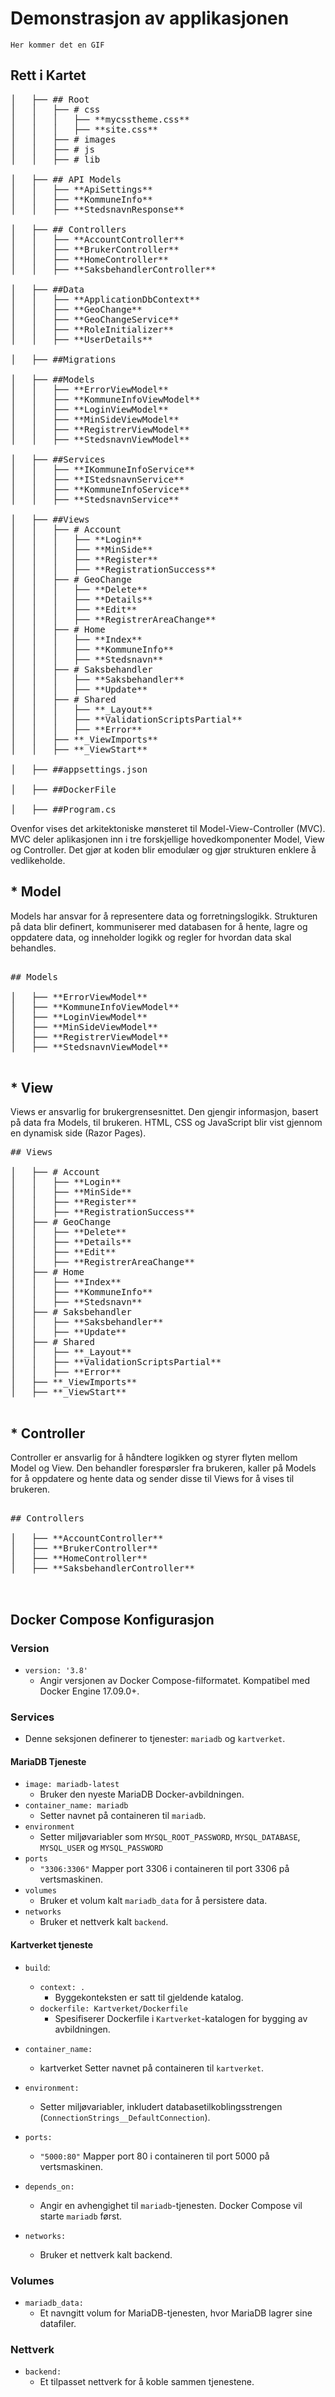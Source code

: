 # Demonstrasjon av applikasjonen 

	Her kommer det en GIF 
## Rett i Kartet
<pre>
│   ├── ## Root         
│   │   ├── # css         
│   │   │   ├── **mycsstheme.css** 
│   │   │   ├── **site.css** 
│   │   ├── # images     
│   │   ├── # js 
│   │   ├── # lib 

│   ├── ## API Models         
│   │   ├── **ApiSettings**        
│   │   ├── **KommuneInfo**
│   │   ├── **StedsnavnResponse**    

│   ├── ## Controllers      
│   │   ├── **AccountController** 
│   │   ├── **BrukerController** 
│   │   ├── **HomeController**  
│   │   ├── **SaksbehandlerController**  

│   ├── ##Data              
│   │   ├── **ApplicationDbContext** 
│   │   ├── **GeoChange** 
│   │   ├── **GeoChangeService**
│   │   ├── **RoleInitializer** 
│   │   ├── **UserDetails** 

│   ├── ##Migrations        

│   ├── ##Models        
│   │   ├── **ErrorViewModel**
│   │   ├── **KommuneInfoViewModel**
│   │   ├── **LoginViewModel**
│   │   ├── **MinSideViewModel**  
│   │   ├── **RegistrerViewModel**
│   │   ├── **StedsnavnViewModel**

│   ├── ##Services  
│   │   ├── **IKommuneInfoService**  
│   │   ├── **IStedsnavnService**
│   │   ├── **KommuneInfoService**  
│   │   ├── **StedsnavnService**  

│   ├── ##Views           
│   │   ├── # Account 
│   │   │   ├── **Login** 
│   │   │   ├── **MinSide**   
│   │   │   ├── **Register**    
│   │   │   ├── **RegistrationSuccess** 
│   │   ├── # GeoChange 
│   │   │   ├── **Delete** 
│   │   │   ├── **Details**   
│   │   │   ├── **Edit**    
│   │   │   ├── **RegistrerAreaChange**   
│   │   ├── # Home     
│   │   │   ├── **Index** 
│   │   │   ├── **KommuneInfo** 
│   │   │   ├── **Stedsnavn**  
│   │   ├── # Saksbehandler     
│   │   │   ├── **Saksbehandler** 
│   │   │   ├── **Update** 
│   │   ├── # Shared 
│   │   │   ├── **_Layout** 
│   │   │   ├── **ValidationScriptsPartial** 
│   │   │   ├── **Error** 
│   │   ├── **_ViewImports**  
│   │   ├── **_ViewStart**     

│   ├── ##appsettings.json

│   ├── ##DockerFile         

│   ├── ##Program.cs
</pre>

Ovenfor vises det arkitektoniske mønsteret til Model-View-Controller (MVC). MVC deler aplikasjonen inn i tre forskjellige hovedkomponenter Model, View og Controller. Det gjør at koden blir emodulær og gjør strukturen enklere å vedlikeholde. 

## * Model 

Models har ansvar for å representere data og forretningslogikk. Strukturen på data blir definert, kommuniserer med databasen for å hente, lagre og oppdatere data, og inneholder logikk og regler for hvordan data skal behandles. 
<pre>

## Models
	
│   ├── **ErrorViewModel**
│   ├── **KommuneInfoViewModel**
│   ├── **LoginViewModel**
│   ├── **MinSideViewModel**  
│   ├── **RegistrerViewModel**
│   ├── **StedsnavnViewModel**

</pre>

## * View

Views er ansvarlig for brukergrensesnittet. Den gjengir informasjon, basert på data fra Models, til brukeren. HTML, CSS og JavaScript blir vist gjennom en dynamisk side (Razor Pages). 
<pre>
## Views   
        
│   ├── # Account 
│   │   ├── **Login** 
│   │   ├── **MinSide**  
│   │   ├── **Register**    
│   │   ├── **RegistrationSuccess**   
│   ├── # GeoChange 
│   │   ├── **Delete** 
│   │   ├── **Details**  
│   │   ├── **Edit**    
│   │   ├── **RegistrerAreaChange**   
│   ├── # Home    
│   │   ├── **Index** 
│   │   ├── **KommuneInfo** 
│   │   ├── **Stedsnavn**   
│   ├── # Saksbehandler    
│   │   ├── **Saksbehandler** 
│   │   ├── **Update** 
│   ├── # Shared 
│   │   ├── **_Layout** 
│   │   ├── **ValidationScriptsPartial** 
│   │   ├── **Error** 
│   ├── **_ViewImports**  
│   ├── **_ViewStart** 

</pre>

## * Controller

Controller er ansvarlig for å håndtere logikken og styrer flyten mellom Model og View. Den behandler forespørsler fra brukeren, kaller på Models for å oppdatere og hente data og sender disse til Views for å vises til brukeren. 
<pre>  
## Controllers      

│   ├── **AccountController** 
│   ├── **BrukerController** 
│   ├── **HomeController** 
│   ├── **SaksbehandlerController**  


</pre>

## Docker Compose Konfigurasjon 

### Version
- `version: '3.8'`
	- Angir versjonen av Docker Compose-filformatet. Kompatibel med Docker Engine 17.09.0+.

### Services
- Denne seksjonen definerer to tjenester: `mariadb` og `kartverket`.

#### MariaDB Tjeneste
- `image: mariadb-latest`  
	- Bruker den nyeste MariaDB Docker-avbildningen.
- `container_name: mariadb` 
	- Setter navnet på containeren til `mariadb`.
- `environment`
	- Setter miljøvariabler som `MYSQL_ROOT_PASSWORD`, `MYSQL_DATABASE`, `MYSQL_USER` og `MYSQL_PASSWORD`
- `ports`
	- `"3306:3306"` Mapper port 3306 i containeren til port 3306 på 	vertsmaskinen.
- `volumes`
	- Bruker et volum kalt `mariadb_data` for å persistere data.
- `networks`
	- Bruker et nettverk kalt `backend`.

#### Kartverket tjeneste 
- `build`:
  - `context: .`  
	- Byggekonteksten er satt til gjeldende katalog.
  - `dockerfile: Kartverket/Dockerfile`  
	- Spesifiserer Dockerfile i `Kartverket`-katalogen for bygging av 	avbildningen.

- `container_name:`
	- kartverket Setter navnet på containeren til `kartverket`.

- `environment:`
	- Setter miljøvariabler, inkludert databasetilkoblingsstrengen 	(`ConnectionStrings__DefaultConnection`).

- `ports:`
	- `"5000:80"` Mapper port 80 i containeren til port 5000 på 	vertsmaskinen.

- `depends_on:`
	- Angir en avhengighet til `mariadb`-tjenesten. Docker Compose vil 	starte `mariadb` først.

- `networks:`
	- Bruker et nettverk kalt backend.
### Volumes
- `mariadb_data:` 
	- Et navngitt volum for MariaDB-tjenesten, hvor MariaDB lagrer sine 	datafiler.

### Nettverk
- `backend:` 
	- Et tilpasset nettverk for å koble sammen tjenestene.
